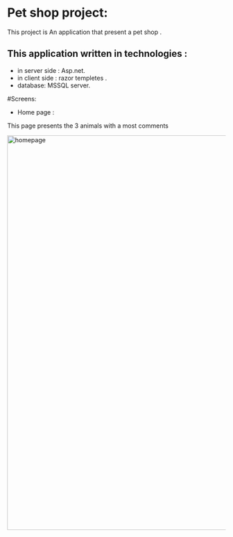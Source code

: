 # Pet shop project:

<p>This project is An application that present a pet shop .</p>

## This application written in technologies : 
- in server side : Asp.net.
- in client side : razor templetes .
- database: MSSQL server.

#Screens:
- Home page : 
<p>This page presents the 3 animals with a most comments</p>
<img width="910" alt="homepage" src="https://user-images.githubusercontent.com/102611205/235345788-669ce0d9-771e-4b6a-a28c-d4260d1274d1.png">

